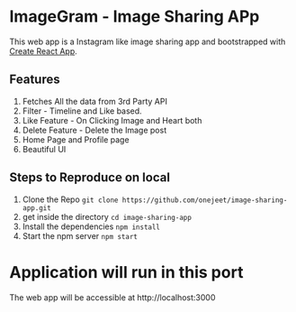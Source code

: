 # ImageGram - Image Sharing APp
This web app is a Instagram like image sharing app and bootstrapped with [Create React App](https://github.com/facebook/create-react-app).

## Features
1. Fetches All the data from 3rd Party API
2. Filter - Timeline and Like based.
3. Like Feature - On Clicking Image and Heart both
4. Delete Feature - Delete the Image post
5. Home Page and Profile page
6. Beautiful UI  


## Steps to Reproduce on local
1. Clone the Repo `git clone https://github.com/onejeet/image-sharing-app.git`
2. get inside the directory `cd image-sharing-app`
3. Install the dependencies `npm install`
4. Start the npm server `npm start`

# Application will run in this port
The web app will be accessible at http://localhost:3000
